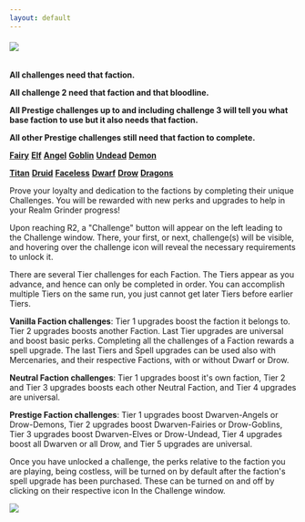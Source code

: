 ```yaml
---
layout: default
---
```


###### ![](/realm/assets/img/picks/ChallengesTopPage.png)

**All challenges need that faction.**

**All challenge 2 need that faction and that bloodline.**

**All Prestige challenges up to and including challenge 3 will tell you what base faction to use but it also needs that faction.**

**All other Prestige challenges still need that faction to complete.**

**[Fairy](/realm/Fairy/)** **[Elf](/realm/Elf/)** **[Angel](/realm/Angel/)** **[Goblin](/realm/Goblin/)** **[Undead](/realm/Undead/)** **[Demon](/realm/Demon/)**

**[Titan](/realm/Titan/)** **[Druid](/realm/Druid/)** **[Faceless](/realm/Faceless/)** **[Dwarf](/realm/Dwarf/)** **[Drow](/realm/Drow/)** **[Dragons](/realm/Dragons/)**

Prove your loyalty and dedication to the factions by completing their unique Challenges. You will be rewarded with new perks and upgrades to help in your Realm Grinder progress!

Upon reaching R2, a "Challenge" button will appear on the left leading to the Challenge window. There, your first, or next, challenge(s) will be visible, and hovering over the challenge icon will reveal the necessary requirements to unlock it.

There are several Tier challenges for each Faction. The Tiers appear as you advance, and hence can only be completed in order. You can accomplish multiple Tiers on the same run, you just cannot get later Tiers before earlier Tiers.

**Vanilla Faction challenges**: Tier 1 upgrades boost the faction it belongs to. Tier 2 upgrades boosts another Faction. Last Tier upgrades are universal and boost basic perks. Completing all the challenges of a Faction rewards a spell upgrade. The last Tiers and Spell upgrades can be used also with Mercenaries, and their respective Factions, with or without Dwarf or Drow.

**Neutral Faction challenges**: Tier 1 upgrades boost it's own faction, Tier 2 and Tier 3 upgrades boosts each other Neutral Faction, and Tier 4 upgrades are universal.

**Prestige Faction challenges**: Tier 1 upgrades boost Dwarven-Angels or Drow-Demons, Tier 2 upgrades boost Dwarven-Fairies or Drow-Goblins, Tier 3 upgrades boost Dwarven-Elves or Drow-Undead, Tier 4 upgrades boost all Dwarven or all Drow, and Tier 5 upgrades are universal.

Once you have unlocked a challenge, the perks relative to the faction you are playing, being costless, will be turned on by default after the faction's spell upgrade has been purchased. These can be turned on and off by clicking on their respective icon In the Challenge window.

<p><img src="/realm/assets/img/picks/AllChallenges.png" usemap="#AllChallenges-map">
<map name="AllChallenges-map">
    <area target="" research="<b><!--Fairy--!>Spell upgrade challenge reward</b><p><img src=&quot;/realm/assets/img/picks/FairyOrchestraFinalReward.png&quot; align=&quot;middle&quot;> <b>Fairy Orchestra</b><p><b>Effect</b>: Each assistant generates 3 times as many faction coins while Fairy Chanting is active." coords="4,48,63,100" shape="rect">
    <area target="" research="<b>Fairy Challenge 1</b><p><img src=&quot;/realm/assets/img/picks/PixieMischiefChallenge.png&quot; align=&quot;middle&quot;> <b>Pixie Mischief</b><p>&quot;The Fairies are small and mighty, they can turn little things in to all you ever need. Speed is paramount and they do not tolerate cheating!&quot;<p><b>Requirements</b>: 2 Reincarnations, Fairy Choir spell upgrade, Play as Fairy<p><b>Challenge</b>: Buy only Farms, Inns and Blacksmiths and all Fairy Faction upgrades within 1 minute of a new game.<p><b>Effect</b>: Gain free assistants based on the amount of Fairy upgrades (faction upgrades, heritage, bloodline, research) you own.<p><b>Formula</b>: x ^ 1.75 where x is amount of Fairy affiliated upgrades.<p><b>Tips</b>: Do excavations to quickly get the Fairy Heritage upgrade. Don't forget the Fairy Choir spell upgrade.<p><b>Upgrade</b>: Good for Fairy" coords="71,49,126,100" shape="rect">
    <area target="" research="<b>Fairy Challenge 2</b><p><img src=&quot;/realm/assets/img/picks/DonationsChallenge.png&quot; align=&quot;middle&quot;> <b>Donations</b><p>&quot;Our farmers' crops are not growing. Perhaps a little magic can help change that.&quot;<p><b>Requirements</b>: 8 Reincarnations, Fairy Bloodline, Play as Fairy<p><b>Challenge</b>: Cast Fairy Chanting within 30 seconds of a new game with over 1000 Farms.<p><b>Effect</b>: Tax collections give 10 more seconds worth of coins and Faction Coins.<p><b>Tips</b>: This is easiest just before you reincarnate, Grab the fairy and dwarf upgrades as quickly as possible, buy 1k farms, and hit the spell.<p>Don't forget to purchase the Bloodline within the time limit.<p><b>Upgrade</b>: Good for Goblin" coords="135,47,189,100" shape="rect">
    <area target="" research="<b>Fairy Challenge 3</b><p><img src=&quot;/realm/assets/img/picks/EnchantedLandsChallenges.png&quot; align=&quot;middle&quot;> <b>Enchanted Lands</b><p>&quot;The Fairies have developed a taste for honey. Find out quickly if they have a queen!&quot;<p><b>Requirements</b>: 18 Reincarnations and Fairy Unique Building, Play as Fairy<p><b>Challenge</b>: Have Swarm of Fairies give 60 Fairy assistants in under a minute of a new game.(8190, total, of Farms, Inns and Blacksmiths and you don't have to buy the upgrade itself.)<p><b>Effect</b>: Increase mana regeneration based on the number of buildings you own.<p><b>Formula</b>: (0.1 * x) ^ 0.225, where x is your Buildings Owned (This Game) stat.<p><b>Tip</b>: Use Goblin Bloodline.<p><b>Upgrade</b>: Good for All<p><b>Warning</b>: Tier 3 challenges cannot be done as Drow or Dwarf Factions, because you can't buy the U building." coords="200,47,251,100" shape="rect">
    <area target="" research="<b><!--Elf--!>Spell upgrade challenge reward</b><p><img src=&quot;/realm/assets/img/picks/StarBlessingChallenges.png&quot; align=&quot;middle&quot;> <b>Star Blessing</b><p><b>Effect</b>: Automatic clicks from Sun Blessing have an additional 5% chance to trigger Elven Luck, gaining coins equal to 250000% of your production and gathering 1000 random faction coins." coords="6,151,62,205" shape="rect">
    <area target="" research="<b>Elf Challenge 1</b><p><img src=&quot;/realm/assets/img/picks/AdvancedCivilizationChallenges.png&quot; align=&quot;middle&quot;> <b>Advanced Civilization</b><p>&quot;The Eleven council have asked you to provide proof of your loyalty to their cause. Hopefully you'll be quick and efficient enough to impress them.&quot;<p><b>Requirements</b>: 2 Reincarnations, Sun Blessing Spell upgrade, Play as Elf.<p><b>Challenge</b>: Get more than 400,000 Elven Coins in under 1 hour of a new game.<p><b>Effect</b>: Reduces Elven Exchange cost multiplier. Reduces cost multiplier by 0.025; with no other reductions applying, the multiplier will be 1.075 instead of 1.1.<p><b>Tip</b>: Play as Elf, Don't forget to use excavations.<p><b>Upgrade</b>: Good for Elf" coords="71,151,126,204" shape="rect">
    <area target="" research="<b>Elf Challenge 2</b><p><img src=&quot;/realm/assets/img/picks/LightCollectorChallenges.png&quot; align=&quot;middle&quot;> <b>Light Collector</b><p>&quot;The elven council has asked you to gather countless stars. Time is essence!&quot;<p><b>Requirements</b>: 8 Reincarnations, Elf Bloodline, Play as Elf<p><b>Challenge</b>: Gather 60,000 automatic clicks in less than 2 hours.<p><b>Effect</b>: Increase Holy Light power by 10%.<p><b>Upgrade</b>: Good for Angel" coords="136,151,189,204" shape="rect">
    <area target="" research="<b>Elf Challenge 3</b><p><img src=&quot;/realm/assets/img/picks/RunicConversionChallenges.png&quot; align=&quot;middle&quot;> <b>Runic Conversion</b><p>&quot;The elven council intends to use the light you've gathered as a weapon against their corrupt cousins, as soon as they detect weakness.&quot;<p><b>Requirements</b>: 18 Reincarnations and Elven Unique Building, Play as Elf<p><b>Challenge</b>: Buy 150 Royal Exchange of each Faction, having zero Drow Exchanges.(~323,543,367 of each faction coin)</p><p><b>Effect</b>: Increase your mana regeneration by +0.85 m/s for every 100 Royal Exchanges purchased.<p><b>Upgrade</b>: Good for all<p><b>Warning</b>: Tier 3 challenges cannot be done as Drow or Dwarf Factions, because you can't buy the U building." coords="200,151,251,204" shape="rect">
    <area target="" research="<b><!--Angel--!>Spell upgrade challenge reward</b><p><img src=&quot;/realm/assets/img/picks/God'sThroneChallenges.png&quot; align=&quot;middle&quot;> <b>God's Throne</b><p><b>Effect</b>: Mana regeneration is increased by 50% while God's Hand is active.<p><b>Effect</b>: Also increases offline spell cast amount by multiplicatively based on your offline mana regeneration.<p><b>Formula</b>:  (10 * log10(1 + x)), where x is offline mana regeneration." coords="7,255,62,309" shape="rect">
    <area target="" research="<b>Angel Challenge 1</b><p><img src=&quot;/realm/assets/img/picks/EfficentMagicChallenges.png&quot; align=&quot;middle&quot;> <b>Efficient Magic</b><p>&quot;The blazing have entrusted you with a sacred mission: Purify the denizens of the realm with the most holy lights. Hurry up, corruption is spreading fast.&quot;<p><b>Requirements</b>: 2 Reincarnations, God's Rest spell upgrade, Play as Angel<p><b>Challenge</b>: Cast 50 Holy Lights during daytime (6am-6pm local time) within 20 minutes of a new game.<p><b>Effect</b>: Reduce all spell costs by 10% (calculated *after* Angel (2,3) Angelic Wisdom).<p><b>Tips</b>: Play as Angel, Recommended +1 B (1E9) gems. You will need a min mana regen of 60 m/s get enough Holy Light autocasts. Avoid purchasing Angelic Dominance (3,2). May require the Demon Bloodline.</p><p><b>Upgrade</b>: Good for Angel" coords="73,255,126,308" shape="rect">
    <area target="" research="<b>Angel Challenge 2</b><p><img src=&quot;/realm/assets/img/picks/ManaCryptsChallenges.png&quot; align=&quot;middle&quot;> <b>Mana Crypts</b><p>&quot;The archangel leaders have entrusted you on a sacred mission: quickly harvest enough magical power to become a beacon of magical selflessness. Extorting from the poor is forbidden.&quot;<p><b>Requirements</b>: 8 Reincarnations, Angel Bloodline, Play as Angel<p><p><b>Challenge</b>: Generate 500,000 mana in less than 3 hours without casting a single Tax Collection<p><b>Effect</b>: Increases maximum mana by 30%.<p><b>Tips</b>: Avoid getting Angelic Wisdom (2,2) and Angelic Dominance (3,2) because they reduce your mana-spent-per-second ability, if you are still finding yourself with a full mana pool, you can also turn off your Angel 1 perk.<p><b>Tips</b>: Autocast God's Hand with bar at 0. Add in CtA if excess mana builds up. When mana regen gets too high, just put every spell on Gold autocast (Not TC of course).<p><b>Upgrade</b>: Good for Undead" coords="136,255,187,308" shape="rect">
    <area target="" research="<b>Angel Challenge 3</b><p><img src=&quot;/realm/assets/img/picks/Nephilim'sBlessingChallenges.png&quot; align=&quot;middle&quot;> <b>Nephilim's Blessing</b><p>&quot;The fallen nephilim have noticed your abilities and have entrusted you with a secret mission: Spread false hope upon the legends of mortals&quot;<p><b>Requirements</b>: 18 Reincarnations and Angel Unique Building, Play as Angel, Demon Bloodline<p><b>Challenge</b>: Have 2000 Halls of Legends, and no good buildings.<p><b>Effect</b>: Halls of Legends benefit from any Certificate, Validation, or Affirmation alignment upgrade.<p><b>Upgrade</b>: Good for All<p><b>Warning</b>: Tier 3 challenges cannot be done as Drow or Dwarf Factions, because you can't buy the U building." coords="200,255,251,308" shape="rect">
    <area target="" research="<b><!--Goblin--!>Spell upgrade challenge reward</b><p><img src=&quot;/realm/assets/img/picks/AvariceDriveChallenges.png&quot; align=&quot;middle&quot;> <b>Avarice Drive</b><p><b>Effect</b>: Increase Goblin's Greed duration by 5 seconds." coords="7,359,62,413" shape="rect">
    <area target="" research="<b>Goblin Challenge 1</b><p><img src=&quot;/realm/assets/img/picks/DiscountSeasonChallenges.png&quot; align=&quot;middle&quot;> <b>Discount Season</b><p>&quot;The goblin king has revealed the secrets to his race's success. Patience and persistence.&quot;<p><b>Requirements</b>: 2 Reincarnations, Greed Drive spell upgrade, Play as Goblin.<p><b>Challenge</b>: Have Green Fingers Discount roll more than 1000 seconds worth of production.<p><b>Effect</b>: Goblin (3,3) Green Fingers Discount triggers every 8 minutes instead.<p><b>Tip</b>: There's a 1/6 chance of getting it every time GFD triggers. The only thing you can do to speed it up is open 6 tabs before purchasing GFD then they will have different RNG states and roll differently 6 tabs will give you a 65% chance of getting it on the first trigger.<p><b>Upgrade</b>: Good for Goblin" coords="73,359,126,413" shape="rect">
    <area target="" research="<b>Goblin Challenge 2</b><p><img src=&quot;/realm/assets/img/picks/EliteWarriorsChallenges.png&quot; align=&quot;middle&quot;> <b>Elite Warriors</b><p>&quot;Goblin are used to unimaginable wealth. They will work for you after you bribe them generously and show them your worth.&quot;<p><b>Requirements</b>: 8 Reincarnations, Goblin Bloodline, Play as Goblin<p><b>Challenge</b>: Buy over 250 upgrades and 17,000 buildings.<p><b>Effect</b>: 10% of your purchased upgrades are added to your total trophy count for Hellfire Blast and Hall of Legends purposes.<p><b>Upgrade</b>: Good for Demon" coords="137,359,191,413" shape="rect">
    <area target="" research="<b>Goblin Challenge 3</b><p><img src=&quot;/realm/assets/img/picks/SmuggledJewelsChallenges.png&quot; align=&quot;middle&quot;> <b>Smuggled Jewels</b><p>&quot;The goblin king wants a castle made of jewels all to himself.&quot;<p><b>Requirements</b>: 18 Reincarnations, Goblin Bloodline, Goblin Unique Building, Play as Goblin<p><b>Challenge</b>: Have at least 1 Qavg (1E75) gems in the abdication treasury.<p><b>Effect</b>: Increase production bonus from Gems by 0.005% for each upgrade purchased.<p><b>Upgrade</b>: Good for All<p><b>Warning</b>: Tier 3 challenges cannot be done as Drow or Dwarf Factions, because you can't buy the U building." coords="200,359,253,411" shape="rect">
    <area target="" research="<b><!--Undead--!>Spell upgrade challenge reward</b><p><img src=&quot;/realm/assets/img/picks/MidnightTimeChallenges.png&quot; align=&quot;middle&quot;> <b>Midnight Time</b><p><b>Effect</b>: Increase Night Time assistant bonus based on total time spent offline.<p><b>Formula</b>: 0.2 * x0.7%, where x is your Time Spent Offline (Total) stat in seconds." coords="9,464,64,515" shape="rect">
    <area target="" research="<b>Undead Challenge 1</b><p><img src=&quot;/realm/assets/img/picks/DeadlyImpatienceChallenges.png&quot; align=&quot;middle&quot;> <b>Deadly Impatience</b><p>&quot;The walking dead aren't very fond of a living being among their kind. Fortunately for you, an army of shambling corpses is slow to both think and move.&quot;<p><b>Requirements</b>: 2 Reincarnations, True Night spell upgrade, Play as Undead.<p><b>Challenge</b>: Get 6 assistants via Undead Heritage<p><b>Effect</b>: Undead Heritage works 1000% faster.<p><b>Note</b>: This takes 11 hours, 6 minutes, 40 seconds and the heritage doesn't really have to be bought.<p><b>Upgrade</b>: Good for Undead" coords="71,462,125,516" shape="rect">
    <area target="" research="<b>Undead Challenge 2</b><p><img src=&quot;/realm/assets/img/picks/ExperiencedHelpersChallenges.png&quot; align=&quot;middle&quot;> <b>Experienced Helpers</b><p>&quot;The walking dead, pleased with your newfound strenghs, send you on a mission to reap as many souls as possible under the cover of the Night to bolster their forces.&quot;<p><b>Requirements</b>: 8 Reincarnations, Undead Bloodline, Play as Undead<p><b>Challenge</b>: Cast Night Time when you have over 100 assistants.<p><b>Effect</b>: Assistant production is increased by 10%.<p><b>Upgrade</b>: Good for Elf" coords="133,463,191,518" shape="rect">
    <area target="" research="<b>Undead Challenge 3</b><p><img src=&quot;/realm/assets/img/picks/DeathKnightsChallenges.png&quot; align=&quot;middle&quot;> <b>Death Knights</b><p>&quot;The walking dead are prepared for a zombie invasion.Their last task for you is to loot the local cemeteries for possible equipment.&quot;<p><b>Requirements</b>: 18 Reincarnations, Undead Unique Building, Play as Undead<p><b>Challenge</b>: Collect 100M (1E8) Faction coins.<p><b>Effect</b>: Increase your number of assistants by 10%.<p><b>Upgrade</b>: Good for All<p><b>Warning</b>: Tier 3 challenges cannot be done as Drow or Dwarf Factions, because you can't buy the U building." coords="198,462,254,517" shape="rect">
    <area target="" research="<b><!--Demon--!>Spell upgrade challenge reward</b><p><img src=&quot;/realm/assets/img/picks/HellfireBurstChallenges.png&quot; align=&quot;middle&quot;> <b>Hellfire Burst</b><p><b>Effect</b>: Reduces Hellfire Blast mana cost based on the number of trophies you have unlocked.<p><b>Formula</b>: floor(0.25 * x), where x is the amount of trophies unlocked." coords="9,567,64,621" shape="rect">
    <area target="" research="<b>Demon Challenge 1</b><p><img src=&quot;/realm/assets/img/picks/TrophyCollectorsChallenges.png&quot; align=&quot;middle&quot;> <b>Trophy Collectors</b><p>&quot;The Prince of Hell wish to test your skills at gathering coins without outside help.&quot;<p><b>Requirements</b>: 2 Reincarnations,Hellfire Blast spell upgrade, Play as Demon.<p><b>Challenge</b>: Collect 5000 Demon Coins without using Gem Power, Reincarnation Power, Researches, Challenges nor Excavations. (Only scrying for Faction coins is permitted)<p><b>Effect</b>: Reduce all Heritage costs, except for the Mercenary Badge, based on the percentage of trophies unlocked.<p><b>Formula</b>: 1 - (current / max trophies)<p><b>Tips</b>: Either be very patient, or have a low number of gems to be able purchase the bloodline (Elves bloodline recommended). Ruby power is okay and you can use challenges provided you turn them off at the end to get the reward.<p><b>Upgrade</b>: Good for Demon" coords="73,567,126,620" shape="rect">
    <area target="" research="<b>Demon Challenge 2</b><p><img src=&quot;/realm/assets/img/picks/LegendaryAnticsChallenges.png&quot; align=&quot;middle&quot;> <b>Legendary Antics</b><p>&quot;The Princes of Hell demand a tribute, unleash the beast by extorting every other faction in this realm. You should perform this task with haste, for they are well known for their impatience.&quot;<p><b>Requirements</b>: 8 Reincarnations, Demon Bloodline, Play as Demon<p><b>Challenge</b>: Have exactly 666 Royal Exchanges across all factions, with 0 Demon Exchanges, in under 666 seconds current playtime.<p><b>Effect</b>: Increase max mana by 6.66% of your number of Halls of Legends.<p><b>Tips</b>: High gem and low Excavations (relative). Work up enough coins to excavate 96 REs, until the number says &quot;(96)&quot;, and then buy 1 or 2 more to get exactly 666. Don't buy Demon exchanges. Drow's blackmail upgrade helps the challenge, and the exchanges don't have to be spread evenly.<p><b>Upgrade</b>: Good for Fairy" coords="136,567,191,620" shape="rect">
    <area target="" research="<b>Demon Challenge 3</b><p><img src=&quot;/realm/assets/img/picks/PassagetoTartarusChallenges.png&quot; align=&quot;middle&quot;> <b>Passage to Tartarus</b><p>&quot;The Demon King has ordered you to prove your might to the entire realm.&quot;<p><b>Requirements</b>: 18 Reincarnations, Demon Unique Building, Play as Demon<p><b>Challenge</b>: Have at least 2000 Halls of Legends and 333 Trophies.<p><b>Effect</b>: Increase the production of all buildings by 0.1% per trophy you have unlocked.<p><b>Tips</b>: Use Goblin Bloodline, can be easily done around Uvg gems.<p><b>Upgrade</b>: Good for All<p><b>Warning</b>: Tier 3 challenges cannot be done as Drow or Dwarf Factions, because you can't buy the U building." coords="197,567,253,620" shape="rect">
    <area target="" research="<b><!--Titan--!>Spell upgrade challenge reward</b><p><img src=&quot;/realm/assets/img/picks/ThunderstormChallenges.png&quot; align=&quot;middle&quot;> <b>Thunderstorm</b><p><b>Effect</b>: Lightning Strike now grants more Faction Coins based on your Faction Coin find chance.<p><b>Formula</b>: round(x^1.05)%, where x is your current chance to find Faction Coins." coords="7,669,62,725" shape="rect">
    <area target="" research="<b>Titan Challenge 1</b><p><img src=&quot;/realm/assets/img/picks/RichFollowersChallenges.png&quot; align=&quot;middle&quot;> <b>Rich Followers</b><p>&quot;The mighty titans have decided to give you and a dozen of you most loyal subjects a chance to prove your kingdom's economy is as strong as theirs.&quot;<p><b>Requirements</b>: 4 Reincarnations, Lightning Storm spell upgrade, Angel 1 and Goblin 1 challenges completed, Play as Titan.<p><b>Challenge</b>: Have <b>TOTAL</b> Royal Exchanges exactly equal to 13 times your assistants. (You need a minimum of 13 assistants)<p><b>Effect</b>: You gain a free assistant for every 80 Royal Exchanges you bought.<p>Warning: Ruby Power Assistant upgrade will stop you from completing this.<p><b>Tips</b>: You can have more than 13 assistants so long as you have the required 13 (13 * X = R, where X is assistants and R is <b>TOTAL</b> royal exchanges).<p><b>Upgrade</b>: Good for Titan" coords="71,670,126,725" shape="rect">
    <area target="" research="<b>Titan Challenge 2</b><p><img src=&quot;/realm/assets/img/picks/HarmonyofThoughtsChallenges.png&quot; align=&quot;middle&quot;> <b>Harmony of Thoughts</b><p>&quot;The mighty titans wish for you to harness arcane powers through your fingertips.&quot;<p><b>Requirements</b>: 9 Reincarnations, Titan Bloodline, Play as Titan, Angel 2 and Goblin 2 challenges completed, Play as Titan.<p><b>Challenge</b>: Click the treasure 80 times while having at least 3 active spells in a &quot;single session&quot;. (&quot;This game&quot;)<p><b>Effect</b>: Faceless' Hive Mind playtime is increased by 10% of the playtime of all the other factions.<p><b>Tips</b>: This challenge does not need to be done within one spell combo.<p><b>Upgrade</b>: Good for Faceless" coords="134,670,189,725" shape="rect">
    <area target="" research="<b>Titan Challenge 3</b><p><img src=&quot;/realm/assets/img/picks/BalancedEconomyChallenges.png&quot; align=&quot;middle&quot;> <b>Balanced Economy</b><p>&quot;The mighty titans are almost ready to accept you into their pantheon. They request that you gather enough offerings to mark you ascension.&quot;<p><b>Requirements</b>: 19 Reincarnations, 1000 excavations, Angel 3 and Goblin 3 challenges completed, Play as Titan.<p><b>Challenge</b>: Generate 1 B (1E9) Faction Coins with the Lightning Strike spell.<p><b>Effect</b>: Gain additional max mana based on the number of faction coins generated this game.<p><b>Formula</b>: round(2.5 * log10(1+x))%, where x is your Faction Coins Gained (This Game) stat.<p><b>Upgrade</b>: Good for Druid" coords="198,671,251,725" shape="rect">
    <area target="" research="<b>Titan Challenge 4</b><p><img src=&quot;/realm/assets/img/picks/StormofWealthChallenges.png&quot; align=&quot;middle&quot;> <b>Storm of Wealth</b><p>&quot;The mighty titans wish to cement their legendary status for perpetuity. You must focus on this task and no other to be able to join them.&quot;<p><b>Requirements</b>: 25 Reincarnations, Titan Unique Building, Play as Titan.<p><b>Challenge</b>: Hit Halls of Legends with Lightning Strike 2 times in a row while having all building types and no researches.<p><b>Effect</b>: Every 5 minutes you automatically generate Faction Coins based on the amount of Gems you own.<p><b>Formula</b>: round(0.05 * x), where x is the number of Faction Coins generated by Lightning Strike.<p><b>Tips</b>: Buy Olympian Hall, generate as much mana per second from non-Research methods (mostly Heritages), set Lightning Strike on bronze (Ctrl+Shift). Wait. On average, it takes 132 strikes to get two in a row on HoLs.<p><b>Upgrade</b>: Good for All" coords="263,671,315,723" shape="rect">
    <area target="" research="<b><!--Druid--!>Spell upgrade challenge reward</b><p><img src=&quot;/realm/assets/img/picks/PrimalBalanceChallenges.png&quot; align=&quot;middle&quot;> <b>Primal Balance</b><p><b>Effect</b>: Grand Balance now affects extra buildings based on total mana spent.<p><b>Formula</b>: (0.00001 * x) ^ (0.2 - 0.025 * A), where x is mana produced and A is Ascension (Total) stat.<p><img src=&quot;/realm/assets/img/picks/PrimalBalance.png&quot; alt=&quot;Primal Balance&quot; align=&quot;middle&quot;></a>" coords="9,775,64,827" shape="rect">
    <area target="" research="<b>Druid Challenge 1</b><p><img src=&quot;/realm/assets/img/picks/SilentAssistanceChallenges.png&quot; align=&quot;middle&quot;> <b>Silent Assistance</b><p>&quot;The ancient druids request evidence that you are a servant of balance before your inclusion to their ranks.&quot;<p><b>Requirements</b>: 4 Reincarnations, Halls of Balance spell upgrade, Elf 1 and Demon 1 challenges completed, Play as Druid.<p><b>Challenge</b>: Make the building targeted by Grand Balance surpass 99.9% of your production.<p><b>Effect</b>: Animal Companions (1,2) works faster.<p><b>Formula</b>: floor((sqrt(1 + 16 * x) - 1) / 2), where x is your Playtime (This Game) stat in hours.<p><b>Tips</b>: Make sure your least-producing building still makes up a large proportion of your production (2% and up). This will necessarily balance the production of each of your other buildings around 9.09% (= 1/11). Upgrade buildings only as required to balance them. Building more Farms, Inns and Blacksmiths will increase the multiplier of the final cast of Grand Balance.<p><b>Upgrade</b>: Good for Druid" coords="71,774,126,829" shape="rect">
    <area target="" research="<b>Druid Challenge 2</b><p><img src=&quot;/realm/assets/img/picks/BalancedCurrentChallenges.png&quot; align=&quot;middle&quot;> <b>Balanced Current</b><p>&quot;Our sorcerers are desperately trying to stabilize the balance of the realm, this is your opportunity to gain their favor - and live another day.&quot;<p><b>Requirements</b>: 9 Reincarnations, Druid Bloodline, Play as Druid, Elf 2 and Demon 2 challenges completed.<p><b>Challenge</b>: Have exactly 1600 of each building types, for 16 full Grand Balance casts.<p><b>Effect</b>: Mana regeneration is increased by 1% for every 200 Stone Pillars you own.<p><b>Tips</b>: The 16 casts only counts after you have all the buildings at 1600 each.<p><b>Upgrade</b>: Good for Titan" coords="135,775,191,829" shape="rect">
    <area target="" research="<b>Druid Challenge 3</b><p><img src=&quot;/realm/assets/img/picks/EldritchArchitectureChallenges.png&quot; align=&quot;middle&quot;> <b>Eldritch Architecture</b><p>&quot;Pleased with your efforts, the elder druids assigned you with an important task; empower our obelisks, sacred churches and sarcophaguses.&quot;<p><b>Requirements</b>: 19 Reincarnations, 1000 excavations, Elf 3 and Demon 3 challenges completed, Play as Druid.<p><b>Challenge</b>: Have Grand Balance target Stone Pillars, Monasteries and Ancient Pyramids in that order, for 3 casts of the Grand Balance spell.<p><b>Effect</b>: You gain 1.5 additional max mana for every 4 Labyrinths owned. (Ingame tooltip says 1.25 max mana but is wrong)<p><b>Tips</b><p><b>1</b>. Buy Max Everything except Stone Pillars, Monasteries and Ancient Pyramids <b>></b> Cast Grand Balance<p><b>2</b>. Buy Max Stone Pillars <b>></b> Cast Grand Balance<p><b>3</b>. Buy Max Monasteries  <b>></b> Cast Grand Balance.<p><b>Upgrade</b>: Good for Faceless" coords="198,773,254,827" shape="rect">
    <area target="" research="<b>Druid Challenge 4</b><p><img src=&quot;/realm/assets/img/picks/OverflowingManaChallenges.png&quot; align=&quot;middle&quot;> <b>Overflowing Mana</b><p>&quot;The Druids need more spell power, but they are worried about outside influences throwing off their balance.&quot;<p><b>Requirements</b>: 25 Reincarnations, Druid Unique Building, Play as Druid.<p><b>Challenge</b>: Cast 13 Grand Balances in the first 5 minutes of a playthrough with 0 non-Druid researches.<p><b>Effect</b>: All spell durations increased by 1% for every 1,500 max mana.<p><b>Tips</b>: Halls of Balance is required to complete the challenge; however, as it increases the spell duration, you should refrain from buying it until the end of the five minutes. Make sure you have some excavations to buy the Heritages. (Angel Heritage and Angel 1 challenge both boost your m/s.) To achieve this, you need a min. of 50 m/s with Grand Balance continuously casting during 13 full casts. Reward given at 5 minute mark if requirement is met.<p><b>Upgrade</b>: Good for All" coords="262,774,317,827" shape="rect">
    <area target="" research="<b><!--Faceless--!>Spell upgrade challenge reward</b><p><img src=&quot;/realm/assets/img/picks/FocusedThoughtsChallenges.png&quot; align=&quot;middle&quot;> <b>Focused Thoughts</b><p><b>Effect</b>: Give Brainwave a headstart based on its activity time in this game, with a minimum of 1 minute, then grows up to maximum.<p><b>Formula</b>: +1 second per 5 minutes Active Time (This Game)." coords="9,878,63,932" shape="rect">
    <area target="" research="<b>Faceless Challenge 1</b><p><img src=&quot;/realm/assets/img/picks/RecruitmentChallenges.png&quot; align=&quot;middle&quot;> <b>Recruitment</b><p>&quot;You are always growing - but what to do when you can only start from a single cell with no means of survival?&quot;<p><b>Requirements</b>: 4 Reincarnations, All Faceless Faction upgrades, Fairy 1 and Undead 1 challenges completed, Play as Faceless.<p><b>Challenge</b>: Buy all the faceless upgrades and have no asistants except from Mitosis.<p><b>Effect</b>: Gain an extra assistant every minute, resets every hour<p><b>Tips</b>: Beware of using Ruby or Reincarnation power. <b>Disable Undead 3 Challenge</b>.<p><b>Tips</b>: Buy upgrades 1 at a time not buying anything that gives assistants.<p><b>Upgrade</b>: Good for Faceless" coords="71,878,126,932" shape="rect">
    <area target="" research="<b>Faceless Challenge 2</b><p><img src=&quot;/realm/assets/img/picks/MysticMazeChallenges.png&quot; align=&quot;middle&quot;> <b>Mystic Maze</b><p>&quot;Your hive superiors have ordered you to setup a base without alerting any nearby enemies.&quot;<p><b>Requirements</b>: 9 Reincarnations, Faceless Bloodline, Play as Faceless, Fairy 2 and Undead 2 challenges completed, Play as Faceless.<p><b>Challenge</b>: Get 1000 Labyrinths (Sunken Cities) using Faceless (1,1) Territorial Expanse and not buying any at all.<p><b>Effect</b>: You gain +10 max mana for every 20 labyrinths built<p><b>Tips</b>: Buy every building except Labyrinth.<p><b>Upgrade</b>: Good for Druid" coords="135,878,191,931" shape="rect">
    <area target="" research="<b>Faceless Challenge 3</b><p><img src=&quot;/realm/assets/img/picks/CyclopeanArmyChallenges.png&quot; align=&quot;middle&quot;> <b>Cyclopean Army</b><p>&quot;Our enemies, the Outer Gods, have returned. Use mind control to enhance our forces and repel this threat.&quot;<p><b>Requirements</b>: 19 Reincarnations, 1000 excavations, Fairy 3 and Undead 3 challenges completed, Play as Faceless.<p><b>Challenge</b>: Cast Call to Arms, Gem Grinder and Spiritual Surge during last 20 seconds of Brainwave.<p><b>Effect</b>: Gain extra assistants based on your royal exchange bonus.<p><b>Formula</b>: floor(2 * x0.5), where x is your Royal Exchange Bonus.<p><b>Upgrade</b>: Good for Titan" coords="198,878,253,931" shape="rect">
    <area target="" research="<b>Faceless Challenge 4</b><p><img src=&quot;/realm/assets/img/picks/OmnipresenceChallenges.png&quot; align=&quot;middle&quot;> <b>Omnipresence</b><p>&quot;We are suffering attacks from another Hive. It's time to remind them the power of our master.&quot;<p><b>Requirements</b>: 25 Reincarnations, Faceless Unique Building, Play as Faceless.<p><b>Challenge</b>: Get Hive Mind (3,3) bonus to at least 1890%.<p><b>Effect</b>: All factions receive a bonus based on your Hive Mind bonus.<p><b>Formula</b>: (0.05 * x), where x is Hive Mind bonus.<p><b>Note</b>: Druid Challenge 4 stops this from completing, turn it off.<p><b>Upgrade</b>: Good for All" coords="263,878,317,932" shape="rect">
    <area target="" research="<b><!--Dwarf--!>Spell upgrade challenge reward</b><p><img src=&quot;/realm/assets/img/picks/IronGripChallenges.png&quot; align=&quot;middle&quot;> <b>Iron Grip</b><p><b>Effect</b>: Increase Diamond Pickaxe duration by 8 seconds, and its bonus to Faction Coin find chance is passively applied as a multiplier to excavations Faction Coin rewards." coords="7,981,62,1036" shape="rect">
    <area target="" research="<b>Dwarf Challenge 1</b><p><img src=&quot;/realm/assets/img/picks/EnchantedCrystalsChallenges.png&quot; align=&quot;middle&quot;> <b>Enchanted Crystals</b><p>&quot;The dwarven lords have asked you to enchant their pickaxes.&quot;<p><b>Requirements</b>: 6 Reincarnations, Minedwarf spell upgrade, Elven 1, Angel 1, and Fairy 1 challenges completed, Play as Angel/Dwarf.<p><b>Challenge</b>: Cast 20 Tax Collections while having at least 4 spells active.<p><b>Effect</b>: Reduce all spells' cost based on the amount of gems you own.<p><b>Formula</b>: -0.05 * ln(1 + x ^ (1 + A / 10)), where x is your current gems and A is ascension count.<p><b>Upgrade</b>: Good for Angel-Dwarf" coords="71,982,126,1036" shape="rect">
    <area target="" research="<b>Dwarf Challenge 2</b><p><img src=&quot;/realm/assets/img/picks/BiasedArchitetureChallenges.png&quot; align=&quot;middle&quot;> <b>Biased Architeture</b><p>&quot;The dwarven lords have asked you to provide their people with ale. Hurry up, the dwarves are getting thirsty!&quot;<p><b>Requirements</b>: 11 Reincarnations, Dwarven Bloodline, Elven 2, Angel 2, Fairy 2, and Dwarven 1 challenges completed, Play as Fairy/Dwarf.<p><b>Challenge</b>: Build 2,750 Inns within 2 minutes of a new game.<p><b>Effect</b>: Reduce Inn and Blacksmith cost multipliers by 0.01; with no other reductions applying, the multiplier will be 1.14 instead of 1.15.<p><b>Upgrade</b>: Good for Fairy-Dwarf" coords="135,980,189,1035" shape="rect">
    <area target="" research="<b>Dwarf Challenge 3</b><p><img src=&quot;/realm/assets/img/picks/RichMinorsChallenges.png&quot; align=&quot;middle&quot;> <b>Rich Miners</b><p>&quot;The dwarven lords have asked you to help them collect trade supplies for all the factions of the realm.&quot;<p><b>Requirements</b>: 21 Reincarnations, 1750 excavations, Elven 3, Angel 3, Fairy 3, and Dwarven 2 challenges completed, Play as Elf/Dwarf.<p><b>Challenge</b>: Collect at least 100,000 Faction Coins with a single Tax Collection.<p><b>Effect</b>: Increase your Faction Coin find chance by 100% for each active spell.<p><b>Upgrade</b>: Good for Elven-Dwarf" coords="197,981,253,1035" shape="rect">
    <area target="" research="<b>Dwarf Challenge 4</b><p><img src=&quot;/realm/assets/img/picks/PaladinsChallenges.png&quot; align=&quot;middle&quot;> <b>Paladins</b><p>&quot;The dwarven lords are interested in training the troops into pious warriors. Begin the initiation as soon as possible.&quot;<p><b>Requirements</b>: 27 Reincarnations, 2000 excavations, Dwarven Challenge 3 complete., Play as Dwarf<p><b>Challenge</b>: Have at least 3,500 Knights Jousts and as many Wizard Towers.<p><b>Effect</b>: Increase Holy Light bonus based on the combined amount of Knights Jousts and Wizard Towers you own.<p><b>Formula</b>: 50x0.35%, where x is the number of Knight Jousts and Wizard Towers you own.<p><b>Upgrade</b>: Good for Dwarf" coords="264,982,316,1035" shape="rect">
    <area target="" research="<b>Dwarf Challenge 5</b><p><img src=&quot;/realm/assets/img/picks/UndergroundFoundationsChallenges.png&quot; align=&quot;middle&quot;> <b>Underground Foundations</b><p>&quot;The dwarven lords have asked you to create underground tunnels connecting the allied factions.&quot;<p><b>Requirements</b>: 33 Reincarnations, Dwarven Unique Building, Play as Dwarf.<p><b>Challenge</b>: Have 3250 (or 2500 if ascended) Excavations.<p><b>Effect</b>: All buildings count 20% more for all purposes.<p><b>Upgrade</b>: Good for All" coords="326,982,380,1036" shape="rect">
    <area target="" research="<b><!--Drow--!>Spell upgrade challenge reward</b><p><img src=&quot;/realm/assets/img/picks/VersaltileComboChallenges.png&quot; align=&quot;middle&quot;> <b>Versatile Combo</b><p><b>Effect</b>: Increase Combo Strike counter based on the amount of spells cast in this game. (Not including Tax Collection)<p><b>Formula</b>: 10 * log10(1 + (y * 30)) + x, where x is your Combo Strike cast count and y is every other spell (except tax collection) cast count.<p><b>Effect</b>: Also increases offline spells cast amount multiplicatively based on your offline mana regeneration.<p><b>Formula</b>: (10 * log10(1 + x))." coords="6,1082,65,1140" shape="rect">
    <area target="" research="<b>Drow Challenge 1</b><p><img src=&quot;/realm/assets/img/picks/OrganizedCrimeChallenges.png&quot; alt=&quot;Organized Crime&quot; align=&quot;middle&quot;> Organized Crime<p>&quot;The mysterious drow wish for you to prove your murderous honor to them.&quot;<p><b>Requirements</b>: 6 Reincarnations, Perfect Combo spell upgrade, Goblin 1, Demon 1, and Undead 1 challenges completed, Play as Demon/Drow.<p><b>Challenge</b>: Have Honor Among Killers, at least 1000 Royal Exchanges, and 500 trophies.<p><b>Effect</b>: Increase Royal Exchange bonus by 0.025% per trophy you own.<p><b>Upgrade</b>: Good for Demon-Drow" coords="71,1085,127,1140" shape="rect">
    <area target="" research="<b>Drow Challenge 2</b><p><img src=&quot;/realm/assets/img/picks/DarkEleganceChallenges.png&quot; align=&quot;middle&quot;> <b>Dark Elegance</b><p>&quot;The Spider Queen is not pleased with some of her worshippers. You must weed out the weak and sacrifice them at the temple altar.&quot;<p><b>Requirements</b>: 11 Reincarnations, Drow Bloodline, Goblin 2, Demon 2, Undead 2, and Drow 1 challenges completed, Play as Goblin/Drow.<p><b>Challenge</b>: Build 2000 Spider Sanctuaries (Dark Temples).<p><b>Effect</b>: Increase the production of all buildings based on faction coins earned this game.<p><b>Formula</b>: log2(1 + x), where x is your Faction Coins Gained (This Game) stat.<p><b>Upgrade</b>: Good for Goblin-Drow" coords="134,1085,191,1140" shape="rect">
    <area target="" research="<b>Drow Challenge 3</b><p><img src=&quot;/realm/assets/img/picks/Sorcerer'sPactChallenges.png&quot; align=&quot;middle&quot;> <b>Sorcerer's Pact</b><p>&quot;A legion of interlopers have invaded our sanctuaries. Work yourselves into a rage and tear them apart.&quot;<p><b>Requirements</b>: 21 Reincarnations, 1750 excavations, Goblin 3, Demon 3, Undead 3, and Drow 2 challenges completed, Play as Undead/Drow.<p><b>Challenge</b>: Have at least 2 hours of activity time for both Blood Frenzy and Combo Strike.<p><b>Effect</b>: Online Time (This game) is added to Offline Time (This game).<p><b>Tips</b>: Run both spells at the same time (Takes just over 1 hour).<p><b>Upgrade</b>: Good for Undead-Drow" coords="197,1086,254,1140" shape="rect">
    <area target="" research="<b>Drow Challenge 4</b><p><img src=&quot;/realm/assets/img/picks/TrainedAssasinsChallenges.png&quot; align=&quot;middle&quot;> <b>Trained Assassins</b><p>&quot;There is a civil war between 2 Spider Gods. Bolster our forces and wipe the weaklings off the face of the realm.&quot;<p><b>Requirements</b>: 27 Reincarnations, 2000 excavations, Drow Challenge 3 complete, Play as Drow.<p><b>Challenge</b>: Cast Call to Arms with at least 35,000 buildings.<p><b>Effect</b>: Increase your Offline Time (This Game) by 1 second for every 10 spells cast in this game.<p><b>Upgrade</b>: Good for Drow" coords="262,1084,317,1140" shape="rect">
    <area target="" research="<b>Drow Challenge 5</b><p><img src=&quot;/realm/assets/img/picks/ShadowMirageChallenges.png&quot; align=&quot;middle&quot;> <b>Shadow Mirage</b><p>&quot;It is time to emerge from the shadows. Our warriors will demonstrate their hard work and lead us to domination of the realm.&quot;<p><b>Requirements</b>: 33 Reincarnations, Drow Unique Building, Play as Drow.<p><b>Challenge</b>: Have at least 2 hours offline (This Game) and at least 360 charges of Combo Strike.<p><b>Effect</b>: A fraction of your alignment spell bonus is applied passively.<p><b>Tips</b>: &quot;Fraction&quot; is equal to 5%.<p><b>Upgrade</b>: Good for All" coords="325,1084,380,1140" shape="rect">
    <area target="" research="<b><!--Dragon--!>Spell upgrade challenge reward</b><p><img src=&quot;/realm/assets/img/picks/PrismaticBreathChallenges.png&quot; align=&quot;middle&quot;> <b>Prismatic Breath</b></p><p><b>Effect</b>: While all 5 breaths are active, Reincarnations count double for all purposes.<p><b>Faction</b>: Dragon" coords="7,1189,63,1242" shape="rect">
    <area target="" research="<b>Dragon Challenge 1</b><p><img src=&quot;/realm/assets/img/picks/SkyMonarchChallenges.png&quot; align=&quot;middle&quot;> <b>Sky Monarch</b></p><p>&quot;The Titan leader has approached you with an offer you cannot refuse: Use the help of your Draconic allies to guard his domain and lightning itself will enchant your riches.&quot;<p><b>Requirements</b>: Reincarnations 48, Dragon's Roar upgrade, Completion of Titan, Druid, Faceless, Dwarven and Drow Challenge 1, Play as Titan/Dragon.<p><b>Challenge</b>: Have 7200 Halls of Legends.<p><b>Effect</b>: Mutiplicatively increase faction coin chance by 12% per Lightning Strike tier bought.<p><b>Effect</b>: Also increase Post-Ascension bonuses for Titan Drill and Titan Sized Walls.<p><b>Formula</b>: (250000^2.4)% and (25000^2.4)%<p><b>Upgrade</b>: Good for Titan/Dragon" coords="71,1189,127,1242" shape="rect">
    <area target="" research="<b>Dragon Challenge 2</b><p><img src=&quot;/realm/assets/img/picks/BarkscalesChallenges.png&quot; align=&quot;middle&quot;> <b>Barkscales</b></p><p>&quot;Unstable power flows through your workforce. Prove to the Dragonlords you can sustain and control every sip of it.&quot;<p><b>Requirements</b>: Reincarnation 51, Dragon Bloodline, Completion of Titan, Druid, Faceless, Dwarven and Drow Challenge 2, Completion Dragon Challenge 1, Generate at least 1e10 mana in this game, Play as Druid/Dragon.<p><b>Challenge</b>: Have Grand Balance affect 7 buildings.<p><b>Effect</b>: Increase Stone Pillars production based on the amount of Grand Balance targets.<p><b>Formula</b>: (6000*x^1.75), where x is number of targets.<p><b>Effect</b>: Also reduces all Spell Tier upgrade costs based on Grand Balance activity time in this game.<p><b>Formula</b>: max(0, (1-t/28)^9) t is Grand Balance activity time in days.<p><b>Upgrade</b>: Good for Druid/Dragon" coords="135,1189,191,1243" shape="rect">
    <area target="" research="<b>Dragon Challenge 3</b><p><img src=&quot;/realm/assets/img/picks/SerpentQuellerChallenges.png&quot; align=&quot;middle&quot;> <b>Serpent Queller</b></p><p>&quot;Legends tell of a terrible sea monster destroying ships and harbors. With your dragon and faceless allies you can finally form a powerful army to raid its underwater lair. Slaying the levaithan will not only earn your kingdom eternal glory, but will make the overseae emporium flourish once more.&quot;<p><b>Requirements</b>: Reincarnation 54, Completion of Titan, Druid, Faceless, Dwarven and Drow Challenge 3, Completion Dragon Challenge 2, Have a combined total of 25 days played as faceless and dragons with a minimum of 8 days as each one, Play as Faceles/Dragon.<p><b>Challenge</b>: Have 5500 Excavations.<p><b>Effect</b>: Removes Deep Memory ascension penalty.<p><b>Effect</b>: Faction Coin find chance from Evolutive Mutation becomes multiplicative with increased effect.<p><b>Formula</b>: (3 * x^0.65)%, where x is your amount of Sunken Cities.<p><b>Upgrade</b>: Good for Faceless/Dragon" coords="200,1189,254,1242" shape="rect">
    <area target="" research="<b>Dragon Challenge 4</b><p><img src=&quot;/realm/assets/img/picks/DraconstellationChallenges.png&quot; align=&quot;middle&quot;> <b>Draconstellation</b></p><p>&quot;Centuries ago, the Dragon race managed to stockpile the absolute pinnacle of wealth. Scattered in the stars, help them establish a stronger connection with the void between the realms.&quot;<p><b>Requirements</b>: Reincarnation 57, 46 Artifacts, Completion of Titan, Druid, Faceless, Dwarven and Drow challenge 4, Completion of Dragon challenge 3.<p><b>Challenge</b>: Have 9,000 Iron Strongholds and have at least 4 Dragon's Breaths active at the same time.<p><b>Effect</b>: Faction coins from excavations are increased based on the amount of artifacts you own.<p><b>Formula</b>: x^6 (%), where x is number of artifacts.<p><b>Upgrade</b>: Good for Dragon" coords="263,1186,320,1242" shape="rect">
    <area target="" research="<b>Dragon Challenge 5</b><p><img src=&quot;/realm/assets/img/picks/AncientIncantationChallenges.png&quot; align=&quot;middle&quot;> <b>Ancient Incantation</b></p><p>&quot;You have affiliated with many magical races in the past, but none as potent as the dragons, whose very breath is among the strongest of forces. There might be some way for your wizards to exploit thi.&quot;<p><b>Requirements</b>: Reincarnation 60, Dragon Unique Building, Completion of Dwarven and Drow challenge 5, Completion of Dragon challenge 4, Play as Dragon.<p><b>Challenge</b>: Have 5 spells active at tier 5.<p><b>Effect</b>: Tax Collections are 20% more powerful for every spell tier you have active.<p><b>Upgrade</b>: Good for Any Prestige" coords="326,1189,384,1242" shape="rect">
    <area target="" research="<b>Dragon Challenge 6</b><p><img src=&quot;/realm/assets/img/picks/DracometVaultChallenges.png&quot; align=&quot;middle&quot;> <b>Dracomet Vault</b></p><p>&quot;This backwater world has been conquered. The Dragonlords strive for greater riches. Follow the Dragon King, soar through the heavens and claim the energy of the cosmose.&quot;<p><b>Requirements</b>: Reincarnation 63, Completion of Dragon challenge 5, 12,000 research points spent across all facilities, Play as Dragon.<p><b>Challenge</b>: Gather 2.5e18 faction coins, 1e141 diamond coins, 120,000 buildings, 2e10 mana produced, 7500 excavations, 6000 assistants, 300,000 max mana and 200,000 mana regen.<p><b>Effect</b>: Gem production is passively increased over time based on the amount of artifacts you own. Resets on Abdications.<p><b>Formula</b>: 0.0015 * t^0.7 * a, where t is playtime this game in minutes, a is artifacts found.<p><b>Upgrade</b>: Good for All" coords="389,1189,447,1244" shape="rect">
</map>